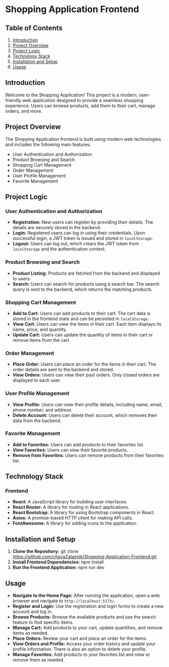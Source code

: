 # Shopping Application Frontend

## Table of Contents
1. [Introduction](#introduction)
2. [Project Overview](#project-overview)
3. [Project Logic](#project-logic)
4. [Technology Stack](#technology-stack)
5. [Installation and Setup](#installation-and-setup)
6. [Usage](#usage)

## Introduction
Welcome to the Shopping Application! This project is a modern, user-friendly web application designed to provide a seamless shopping experience. Users can browse products, add them to their cart, manage orders, and more.

## Project Overview
The Shopping Application frontend is built using modern web technologies and includes the following main features:
- User Authentication and Authorization
- Product Browsing and Search
- Shopping Cart Management
- Order Management
- User Profile Management
- Favorite Management

## Project Logic
### User Authentication and Authorization
- **Registration:** New users can register by providing their details. The details are securely stored in the backend.
- **Login:** Registered users can log in using their credentials. Upon successful login, a JWT token is issued and stored in `localStorage`.
- **Logout:** Users can log out, which clears the JWT token from `localStorage` and the authentication context.

### Product Browsing and Search
- **Product Listing:** Products are fetched from the backend and displayed to users.
- **Search:** Users can search for products using a search bar. The search query is sent to the backend, which returns the matching products.

### Shopping Cart Management
- **Add to Cart:** Users can add products to their cart. The cart data is stored in the frontend state and can be persisted in `localStorage`.
- **View Cart:** Users can view the items in their cart. Each item displays its name, price, and quantity.
- **Update Cart:** Users can update the quantity of items in their cart or remove items from the cart.

### Order Management
- **Place Order:** Users can place an order for the items in their cart. The order details are sent to the backend and stored.
- **View Orders:** Users can view their past orders. Only closed orders are displayed to each user.

### User Profile Management
- **View Profile:** Users can view their profile details, including name, email, phone number, and address.
- **Delete Account:** Users can delete their account, which removes their data from the backend.

### Favorite Management
- **Add to Favorites:** Users can add products to their favorites list.
- **View Favorites:** Users can view their favorite products.
- **Remove from Favorites:** Users can remove products from their favorites list.

## Technology Stack
### Frontend
- **React:** A JavaScript library for building user interfaces.
- **React Router:** A library for routing in React applications.
- **React Bootstrap:** A library for using Bootstrap components in React.
- **Axios:** A promise-based HTTP client for making API calls.
- **FontAwesome:** A library for adding icons to the application.

## Installation and Setup
1. **Clone the Repository:**
    git clone https://github.com/chayaZalaznik/Shopping-Application-Frontend.git
2. **Install Frontend Dependencies:**
    npm install
3. **Run the Frontend Application:**
    npm run dev

## Usage
- **Navigate to the Home Page:** After running the application, open a web browser and navigate to `http://localhost:5173/`.
- **Register and Login:** Use the registration and login forms to create a new account and log in.
- **Browse Products:** Browse the available products and use the search feature to find specific items.
- **Manage Cart:** Add products to your cart, update quantities, and remove items as needed.
- **Place Orders:** Review your cart and place an order for the items.
- **View Orders and Profile:** Access your order history and update your profile information. There is also an option to delete your profile.
- **Manage Favorites:** Add products to your favorites list and view or remove them as needed.
